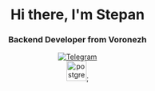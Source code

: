 <div id="header" align="center">
  <h1>Hi there, I'm Stepan</h1>
  <h3>Backend Developer from Voronezh</h3>
</div>

<div id="socials" align="center">
  <a href="https://t.me/stepan41k">
    <img src="https://img.shields.io/badge/Telegram-00B2FF?style=for-the-badge&logo=Telegram&logoColor=white" alt="Telegram"/>
  </a>
</div>

<div id="skills" align="center">
  <img src="https://cdn.jsdelivr.net/gh/devicons/devicon@latest/icons/postgresql/postgresql-original.svg"
  title="postgres" width="40" height="40"/>;
</div>
